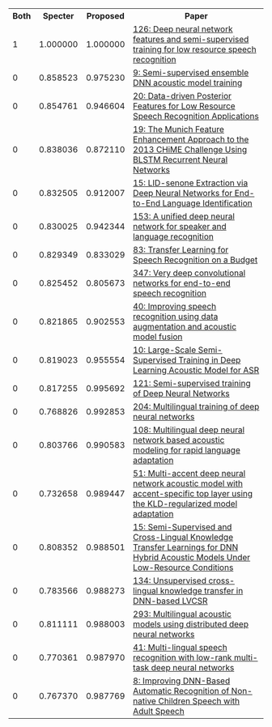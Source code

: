 <html><table><tr>
<th>Both</th>
<th>Specter</th>
<th>Proposed</th>
<th>Paper</th>
</tr>
<tr>
<td>1</td>
<td>1.000000</td>
<td>1.000000</td>
<td><a href="https://www.semanticscholar.org/paper/23bd8ab0ec8c6a79d3c501daa7bb1284cd2c7849">126: Deep neural network features and semi-supervised training for low resource speech recognition</a></td>
</tr>
<tr>
<td>0</td>
<td>0.858523</td>
<td>0.975230</td>
<td><a href="https://www.semanticscholar.org/paper/ff3fb969fd02cc2ad2ed9b861104bb8ae78c688f">9: Semi-supervised ensemble DNN acoustic model training</a></td>
</tr>
<tr>
<td>0</td>
<td>0.854761</td>
<td>0.946604</td>
<td><a href="https://www.semanticscholar.org/paper/b93109dbfd2c441f8adacbe80994b3d47b0e988c">20: Data-driven Posterior Features for Low Resource Speech Recognition Applications</a></td>
</tr>
<tr>
<td>0</td>
<td>0.838036</td>
<td>0.872110</td>
<td><a href="https://www.semanticscholar.org/paper/c16b23dd9381b683dc1d9f0dcccebfad6783509f">19: The Munich Feature Enhancement Approach to the 2013 CHiME Challenge Using BLSTM Recurrent Neural Networks</a></td>
</tr>
<tr>
<td>0</td>
<td>0.832505</td>
<td>0.912007</td>
<td><a href="https://www.semanticscholar.org/paper/3eada6d548683fa274bdeb079ffd7039ffa9ce55">15: LID-senone Extraction via Deep Neural Networks for End-to-End Language Identification</a></td>
</tr>
<tr>
<td>0</td>
<td>0.830025</td>
<td>0.942344</td>
<td><a href="https://www.semanticscholar.org/paper/cf4177ae06e4cd030e62ccaded5a661bd0eac6be">153: A unified deep neural network for speaker and language recognition</a></td>
</tr>
<tr>
<td>0</td>
<td>0.829349</td>
<td>0.833029</td>
<td><a href="https://www.semanticscholar.org/paper/62f8f676d90d8d5ea79a5f51bdc1430969285bdc">83: Transfer Learning for Speech Recognition on a Budget</a></td>
</tr>
<tr>
<td>0</td>
<td>0.825452</td>
<td>0.805673</td>
<td><a href="https://www.semanticscholar.org/paper/d838994020a794b857a4cd356bfbbf7b52da7473">347: Very deep convolutional networks for end-to-end speech recognition</a></td>
</tr>
<tr>
<td>0</td>
<td>0.821865</td>
<td>0.902553</td>
<td><a href="https://www.semanticscholar.org/paper/7762a3a774d5173a1d79a2b76fea914e904b9cd8">40: Improving speech recognition using data augmentation and acoustic model fusion</a></td>
</tr>
<tr>
<td>0</td>
<td>0.819023</td>
<td>0.955554</td>
<td><a href="https://www.semanticscholar.org/paper/f5065b984026278d5d4d8b24344fc7d467541865">10: Large-Scale Semi-Supervised Training in Deep Learning Acoustic Model for ASR</a></td>
</tr>
<tr>
<td>0</td>
<td>0.817255</td>
<td>0.995692</td>
<td><a href="https://www.semanticscholar.org/paper/17142d06d5cd934ebd6cc22202e0b585c06a9f8f">121: Semi-supervised training of Deep Neural Networks</a></td>
</tr>
<tr>
<td>0</td>
<td>0.768826</td>
<td>0.992853</td>
<td><a href="https://www.semanticscholar.org/paper/b582d25670e86e5ddb11d51c592bbea840433794">204: Multilingual training of deep neural networks</a></td>
</tr>
<tr>
<td>0</td>
<td>0.803766</td>
<td>0.990583</td>
<td><a href="https://www.semanticscholar.org/paper/600e658d581de49d3dabfa27fd3a36331e681722">108: Multilingual deep neural network based acoustic modeling for rapid language adaptation</a></td>
</tr>
<tr>
<td>0</td>
<td>0.732658</td>
<td>0.989447</td>
<td><a href="https://www.semanticscholar.org/paper/fdbb7bf9d0093198b741699f4a262e2ae0329400">51: Multi-accent deep neural network acoustic model with accent-specific top layer using the KLD-regularized model adaptation</a></td>
</tr>
<tr>
<td>0</td>
<td>0.808352</td>
<td>0.988501</td>
<td><a href="https://www.semanticscholar.org/paper/9dffcb0314b57e94662d143d1ddb9a1cc1af67c6">15: Semi-Supervised and Cross-Lingual Knowledge Transfer Learnings for DNN Hybrid Acoustic Models Under Low-Resource Conditions</a></td>
</tr>
<tr>
<td>0</td>
<td>0.783566</td>
<td>0.988273</td>
<td><a href="https://www.semanticscholar.org/paper/6f819d404c96697c3f43a16a6c8669f4edbfbf07">134: Unsupervised cross-lingual knowledge transfer in DNN-based LVCSR</a></td>
</tr>
<tr>
<td>0</td>
<td>0.811111</td>
<td>0.988003</td>
<td><a href="https://www.semanticscholar.org/paper/a41b826d23957d6ad4e9e794d20a583a9b567c5d">293: Multilingual acoustic models using distributed deep neural networks</a></td>
</tr>
<tr>
<td>0</td>
<td>0.770361</td>
<td>0.987970</td>
<td><a href="https://www.semanticscholar.org/paper/db02544c539d6ed5b23e4033df742348874da351">41: Multi-lingual speech recognition with low-rank multi-task deep neural networks</a></td>
</tr>
<tr>
<td>0</td>
<td>0.767370</td>
<td>0.987769</td>
<td><a href="https://www.semanticscholar.org/paper/131855d4e2cb517ad0f3380e7603be66e74db5b9">8: Improving DNN-Based Automatic Recognition of Non-native Children Speech with Adult Speech</a></td>
</tr>
</table></html>
